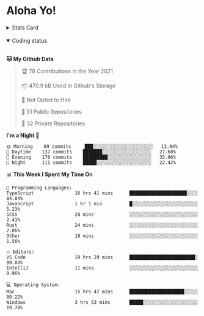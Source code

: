 # Aloha Yo!

<details>
<summary>Stats Card</summary>
 
[![Anurag's github stats](https://github-readme-stats.vercel.app/api?username=GarfieldZHU&show_icons=true&theme=tokyonight)](https://github.com/anuraghazra/github-readme-stats)
 
</details>

<br/>

<details open>

<summary>Coding status</summary>

<br/>

<!--START_SECTION:waka-->
**🐱 My Github Data** 

> 🏆 78 Contributions in the Year 2021
 > 
> 📦 470.9 kB Used in Github's Storage 
 > 
> 🚫 Not Opted to Hire
 > 
> 📜 51 Public Repositories 
 > 
> 🔑 32 Private Repositories  
 > 
**I'm a Night 🦉** 

```text
🌞 Morning    69 commits     ███░░░░░░░░░░░░░░░░░░░░░░   13.94% 
🌆 Daytime    137 commits    ███████░░░░░░░░░░░░░░░░░░   27.68% 
🌃 Evening    178 commits    █████████░░░░░░░░░░░░░░░░   35.96% 
🌙 Night      111 commits    █████░░░░░░░░░░░░░░░░░░░░   22.42%

```


📊 **This Week I Spent My Time On** 

```text
💬 Programming Languages: 
TypeScript               16 hrs 41 mins      █████████████████████░░░░   84.84% 
JavaScript               1 hr 1 min          █░░░░░░░░░░░░░░░░░░░░░░░░   5.23% 
SCSS                     28 mins             ░░░░░░░░░░░░░░░░░░░░░░░░░   2.41% 
Rust                     24 mins             ░░░░░░░░░░░░░░░░░░░░░░░░░   2.06% 
Other                    18 mins             ░░░░░░░░░░░░░░░░░░░░░░░░░   1.56%

🔥 Editors: 
VS Code                  19 hrs 29 mins      ████████████████████████░   99.04% 
IntelliJ                 11 mins             ░░░░░░░░░░░░░░░░░░░░░░░░░   0.96%

💻 Operating System: 
Mac                      15 hrs 47 mins      ████████████████████░░░░░   80.22% 
Windows                  3 hrs 53 mins       █████░░░░░░░░░░░░░░░░░░░░   19.78%

```


<!--END_SECTION:waka-->

</details>
